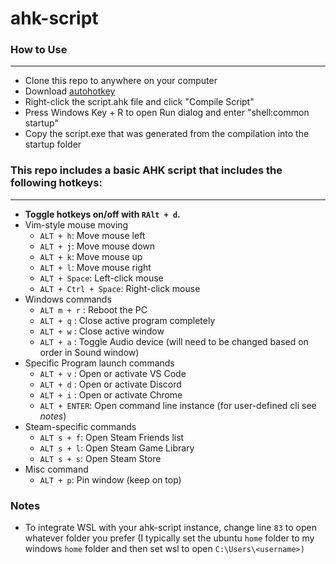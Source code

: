 # ahk-script

### How to Use 
---
- Clone this repo to anywhere on your computer
- Download [autohotkey](https://autohotkey.com/download/)
- Right-click the script.ahk file and click "Compile Script"
- Press Windows Key + R to open Run dialog and enter "shell:common startup"
- Copy the script.exe that was generated from the compilation into the startup folder

### This repo includes a basic AHK script that includes the following hotkeys:
---

- **Toggle hotkeys on/off with ```RAlt + d```.**
- Vim-style mouse moving
    - ```ALT + h```: Move mouse left
    - ```ALT + j```: Move mouse down
    - ```ALT + k```: Move mouse up
    - ```ALT + l```: Move mouse right
    - ```ALT + Space```: Left-click mouse
    - ```ALT + Ctrl + Space```: Right-click mouse
- Windows commands
    - ```ALT m + r``` : Reboot the PC
    - ```ALT + q``` : Close active program completely
    - ```ALT + w``` : Close active window
    - ```ALT + a``` : Toggle Audio device (will need to be changed based on order in Sound window)
- Specific Program launch commands
    - ```ALT + v``` : Open or activate VS Code
    - ```ALT + d``` : Open or activate Discord
    - ```ALT + i``` : Open or activate Chrome
    - ```ALT + ENTER```: Open command line instance (for user-defined cli see *notes*)
- Steam-specific commands
    - ```ALT s + f```: Open Steam Friends list
    - ```ALT s + l```: Open Steam Game Library
    - ```ALT s + s```: Open Steam Store
- Misc command
    - ```ALT + p```: Pin window (keep on top)

### Notes
 - To integrate WSL with your ahk-script instance, change line `83` to open whatever folder you prefer (I typically set the ubuntu `home` folder to my windows `home` folder and then set wsl to open `C:\Users\<username>)`